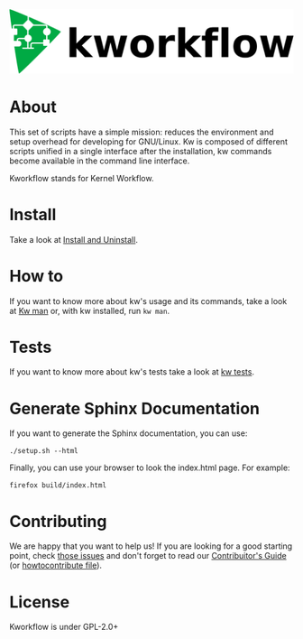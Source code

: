 <img src="images/kw_logo.png" width="600" alt="kworkflow">

# About

This set of scripts have a simple mission: reduces the environment and setup
overhead for developing for GNU/Linux. Kw is composed of different scripts
unified in a single interface after the installation, kw commands become
available in the command line interface.

Kworkflow stands for Kernel Workflow.

# Install

Take a look at
[Install and Uninstall](documentation/content/installanduninstall.rst).

# How to

If you want to know more about kw's usage and its commands, take a look at
[Kw man](documentation/man/kw.rst) or, with kw installed, run `kw man`.

# Tests

If you want to know more about kw's tests take a look at
[kw tests](documentation/content/tests.rst).

# Generate Sphinx Documentation

If you want to generate the Sphinx documentation, you can use:

```
./setup.sh --html
``` 

Finally, you can use your browser to look the index.html page. For example:

```
firefox build/index.html
```

# Contributing

We are happy that you want to help us! If you are looking for a good starting
point, check
[those issues](https://github.com/kworkflow/kworkflow/labels/good%20first%20issue)
and don't forget to read our
[Contribuitor's Guide](https://flusp.ime.usp.br/doc/kw/content/howtocontribute.html)
(or [howtocontribute file](documentation/content/howtocontribute.rst)).

# License

Kworkflow is under GPL-2.0+
